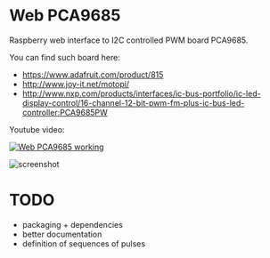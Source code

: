 # Web PCA9685

Raspberry web interface to I2C controlled PWM board PCA9685.

You can find such board here:

- https://www.adafruit.com/product/815
- http://www.joy-it.net/motopi/
- http://www.nxp.com/products/interfaces/ic-bus-portfolio/ic-led-display-control/16-channel-12-bit-pwm-fm-plus-ic-bus-led-controller:PCA9685PW

Youtube video:

[![Web PCA9685 working](https://img.youtube.com/vi/6MUcEnYYeFg/0.jpg)](https://www.youtube.com/watch?v=6MUcEnYYeFg)

![screenshot](https://rawgit.com/mauntrelio/web_PCA9685/master/screenshot.png)

# TODO

- packaging + dependencies
- better documentation
- definition of sequences of pulses
